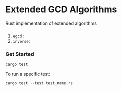 # Extended GCD Algorithms

Rust implementation of extended algorithms

###
1. `egcd` : 
2. `inverse`:

### Get Started
```rust
cargo test
```

To run a specific test:
```rust 
cargo test --test test_name.rs
```

